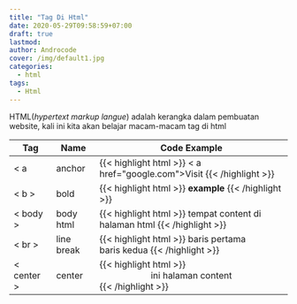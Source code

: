 ```yaml
---
title: "Tag Di Html"
date: 2020-05-29T09:58:59+07:00
draft: true
lastmod:
author: Androcode
cover: /img/default1.jpg
categories:
  - html
tags:
  - Html
---
```

HTML(_hypertext markup langue_) adalah kerangka dalam pembuatan website, kali ini kita akan belajar
macam-macam tag di html
<!--more-->

Tag | Name | Code Example
--------|------|-------
 < a | anchor | {{< highlight html >}} < a href="google.com">Visit</a> {{< /highlight >}}
< b > | bold | {{< highlight html >}} <b> example </b> {{< /highlight >}}
< body > | body html | {{< highlight html >}} <body> tempat content di halaman html </body> {{< /highlight >}}
< br > | line break | {{< highlight html >}} baris pertama <br> baris kedua {{< /highlight >}}
< center > | center | {{< highlight html >}}<center> ini halaman content </center>  {{< /highlight >}}
